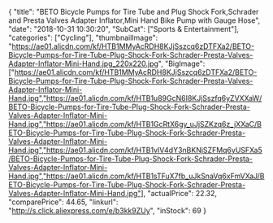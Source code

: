 {
	"title": "BETO Bicycle Pumps for Tire Tube and Plug Shock Fork,Schrader and Presta Valves Adapter Inflator,Mini Hand Bike Pump with Gauge Hose",
	"date": "2018-10-31 10:30:20",
	"SubCat": ["Sports & Entertainment"],
	"categories": ["Cycling"],
	"thumbnailImage": "https://ae01.alicdn.com/kf/HTB1MMyAcRDH8KJjSszcq6zDTFXa2/BETO-Bicycle-Pumps-for-Tire-Tube-Plug-Shock-Fork-Schrader-Presta-Valves-Adapter-Inflator-Mini-Hand.jpg_220x220.jpg",
	"BigImage": ["https://ae01.alicdn.com/kf/HTB1MMyAcRDH8KJjSszcq6zDTFXa2/BETO-Bicycle-Pumps-for-Tire-Tube-Plug-Shock-Fork-Schrader-Presta-Valves-Adapter-Inflator-Mini-Hand.jpg","https://ae01.alicdn.com/kf/HTB1u89GcN6I8KJjSszfq6yZVXXaW/BETO-Bicycle-Pumps-for-Tire-Tube-Plug-Shock-Fork-Schrader-Presta-Valves-Adapter-Inflator-Mini-Hand.jpg","https://ae01.alicdn.com/kf/HTB1GcRtX6gy_uJjSZKzq6z_jXXaC/BETO-Bicycle-Pumps-for-Tire-Tube-Plug-Shock-Fork-Schrader-Presta-Valves-Adapter-Inflator-Mini-Hand.jpg","https://ae01.alicdn.com/kf/HTB1vIV4dY3nBKNjSZFMq6yUSFXa5/BETO-Bicycle-Pumps-for-Tire-Tube-Plug-Shock-Fork-Schrader-Presta-Valves-Adapter-Inflator-Mini-Hand.jpg","https://ae01.alicdn.com/kf/HTB1sTFuX7fb_uJkSnaVq6xFmVXaJ/BETO-Bicycle-Pumps-for-Tire-Tube-Plug-Shock-Fork-Schrader-Presta-Valves-Adapter-Inflator-Mini-Hand.jpg"],
	"actualPrice": 22.32,
	"comparePrice": 44.65,
	"linkurl": "http://s.click.aliexpress.com/e/b3kk9ZUy",
	"inStock": 69
}
